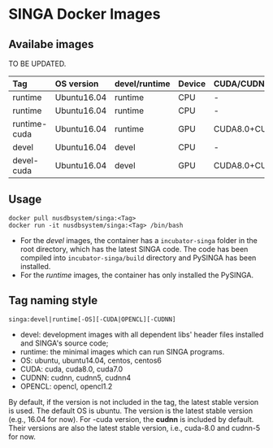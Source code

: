 # SINGA Docker Images

## Availabe images

TO BE UPDATED.

| Tag | OS version | devel/runtime | Device|CUDA/CUDNN|
|:----|:-----------|:--------------|:------|:---------|
|runtime| Ubuntu16.04|runtime|CPU|-|
|runtime| Ubuntu16.04|runtime|CPU|-|
|runtime-cuda| Ubuntu16.04|runtime|GPU|CUDA8.0+CUDNN5|
|devel| Ubuntu16.04|devel|CPU|-|
|devel-cuda| Ubuntu16.04|devel|GPU|CUDA8.0+CUDNN5|

## Usage

    docker pull nusdbsystem/singa:<Tag>
    docker run -it nusdbsystem/singa:<Tag> /bin/bash

* For the *devel* images, the container has a `incubator-singa` folder in the root directory,
which has the latest SINGA code. The code has been compiled into `incubator-singa/build` directory and PySINGA has been installed.
* For the *runtime* images, the container has only installed the PySINGA.

## Tag naming style

    singa:devel|runtime[-OS][-CUDA|OPENCL][-CUDNN]

* devel: development images with all dependent libs' header files installed and SINGA's source code;
* runtime: the minimal images which can run SINGA programs.
* OS: ubuntu, ubuntu14.04, centos, centos6
* CUDA: cuda, cuda8.0, cuda7.0
* CUDNN: cudnn, cudnn5, cudnn4
* OPENCL: opencl, opencl1.2

By default, if the version is not included in the tag, the latest stable version is used.
The default OS is ubuntu. The version is the latest stable version (e.g., 16.04 for now).
For -cuda version, the **cudnn** is included by default. Their versions are also the latest stable version, i.e., cuda-8.0 and cudnn-5 for now.
